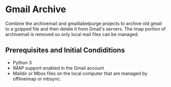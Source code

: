 # Gmail Archive

Combine the archivemail and gmaillabelpurge projects to archive old gmail to a
gzipped file and then delete it from Gmail's servers. The imap portion of
archivemail is removed so only local mail files can be managed.

## Prerequisites and Initial Condiditions

- Python 3
- IMAP support enabled in the Gmail account
- Maildir or Mbox files on the local computer that are managed by offlineimap or
  mbsync.

